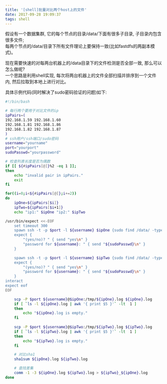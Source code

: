 ```yaml
---
title: '[shell]批量对比两个host上的文件'
date: 2017-09-28 19:09:37
tags: shell
---
```


假设有一个数据集群, 它的每个节点的目录/data/下面有很多子目录, 子目录内包含很多文件; <br>
每两个节点的/data/目录下所有文件理论上要保持一致(比如fastdfs的两副本模式)。<br>

现在需要快速的对每两台机器上的/data目录下的文件检测是否全部一致, 那么可以怎么做呢?<br>
一个思路是利用shell实现, 每次将两台机器上的文件全部扫描并排序到一个文件内, 然后拉取到本地上进行对比。<br>

具体示例代码(同时解决了sudo密码验证的问题)如下:

```bash
#!/bin/bash

# 每行两个要用于对比文件的ip
ipPairs=(
192.168.1.59 192.168.1.60
192.168.1.81 192.168.1.86
192.168.1.82 192.168.1.87
)
# ssh用户/ssh端口/sudo密码
username="yourname"
port="yourport"
sudoPasswd="yourpassword"

# 检查列表长度是否为偶数
if [[ ${#ipPairs[@]}%2 -eq 1 ]];
then
    echo "invalid pair in ipPairs."
    exit
fi

for((i=0;i<${#ipPairs[@]};i+=2))
do
    ipOne=${ipPairs[$i]}
    ipTwo=${ipPairs[$i+1]}
    echo "ip1:" $ipOne "ip2:" $ipTwo

/usr/bin/expect <<-EOF
    set timeout 300
    spawn ssh -t -p $port -l ${username} $ipOne {sudo find /data/ -type f | sort > /tmp/${ipOne}.log}
    expect {
        "(yes/no)? " { send "yes\n" }
        "password for ${username}: " { send "${sudoPasswd}\n" }
    }

    spawn ssh -t -p $port -l ${username} $ipTwo {sudo find /data/ -type f | sort > /tmp/${ipTwo}.log}
    expect {
        "(yes/no)? " { send "yes\n" }
        "password for ${username}: " { send "${sudoPasswd}\n" }
    }
interact
expect eof
EOF

    scp -P $port ${username}@$ipOne:/tmp/${ipOne}.log ${ipOne}.log
    if [ `ls -l ${ipOne}.log | awk '{ print $5 }'` -lt  1 ]
    then
        echo "${ipOne}.log is empty."
    fi
    
    scp -P $port ${username}@$ipTwo:/tmp/${ipTwo}.log ${ipTwo}.log
    if [ `ls -l ${ipTwo}.log | awk '{ print $5 }'` -lt  1 ]
    then
        echo "${ipTwo}.log is empty."
    fi

    # 对比sha1
    sha1sum ${ipOne}.log ${ipTwo}.log

    # 查找差集
    comm -1 -3 ${ipOne}.log ${ipTwo}.log > ${ipTwo}_${ipOne}.log
done
```
